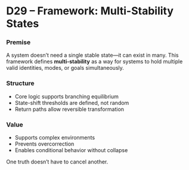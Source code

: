 # D29 – Framework: Multi-Stability States

### Premise

A system doesn’t need a single stable state—it can exist in many. This framework defines **multi-stability** as a way for systems to hold multiple valid identities, modes, or goals simultaneously.

### Structure

- Core logic supports branching equilibrium  
- State-shift thresholds are defined, not random  
- Return paths allow reversible transformation

### Value

- Supports complex environments  
- Prevents overcorrection  
- Enables conditional behavior without collapse

One truth doesn’t have to cancel another.
